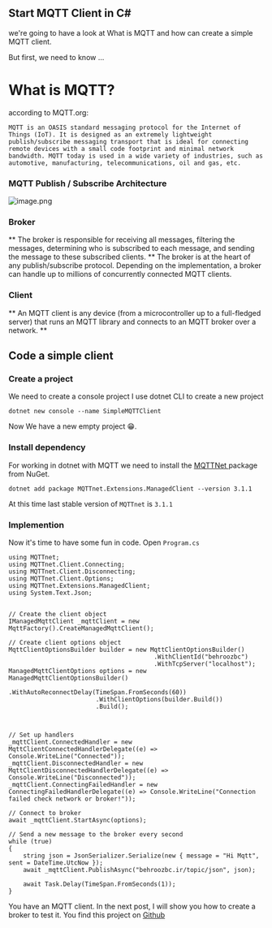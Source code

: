 ## Start MQTT Client in C#

we're going to have a look at What is MQTT and how can create a simple MQTT client.

But first, we need to know ...
# What is MQTT?
according to MQTT.org:

`MQTT is an OASIS standard messaging protocol for the Internet of Things (IoT). It is designed as an extremely lightweight publish/subscribe messaging transport that is ideal for connecting remote devices with a small code footprint and minimal network bandwidth. MQTT today is used in a wide variety of industries, such as automotive, manufacturing, telecommunications, oil and gas, etc.`

### MQTT Publish / Subscribe Architecture 

![image.png](https://cdn.hashnode.com/res/hashnode/image/upload/v1641992891720/E49yUI_TW.png)


### Broker
 ** The broker is responsible for receiving all messages, filtering the messages, determining who is subscribed to each message, and sending the message to these subscribed clients. ** The broker is at the heart of any publish/subscribe protocol. Depending on the implementation, a broker can handle up to millions of concurrently connected MQTT clients.

### Client
** An MQTT client is any device (from a microcontroller up to a full-fledged server) that runs an MQTT library and connects to an MQTT broker over a network. **

## Code a simple client

### Create a project

We need to create a console project I use dotnet CLI to create a new project
```
dotnet new console --name SimpleMQTTClient
```
Now We have a new empty project 😁.
### Install dependency 
For working in dotnet with MQTT we need to install the  [MQTTNet ](https://www.nuget.org/packages/MQTTnet) package from NuGet. 
```
dotnet add package MQTTnet.Extensions.ManagedClient --version 3.1.1
```
At this time last stable version of `MQTTnet` is `3.1.1`

### Implemention 
Now it's time to have some fun in code. Open `Program.cs` 
```
using MQTTnet;
using MQTTnet.Client.Connecting;
using MQTTnet.Client.Disconnecting;
using MQTTnet.Client.Options;
using MQTTnet.Extensions.ManagedClient;
using System.Text.Json;


// Create the client object
IManagedMqttClient _mqttClient = new MqttFactory().CreateManagedMqttClient();

// Create client options object
MqttClientOptionsBuilder builder = new MqttClientOptionsBuilder()
                                        .WithClientId("behroozbc")
                                        .WithTcpServer("localhost");
ManagedMqttClientOptions options = new ManagedMqttClientOptionsBuilder()
                        .WithAutoReconnectDelay(TimeSpan.FromSeconds(60))
                        .WithClientOptions(builder.Build())
                        .Build();



// Set up handlers
_mqttClient.ConnectedHandler = new MqttClientConnectedHandlerDelegate((e) => Console.WriteLine("Connected"));
_mqttClient.DisconnectedHandler = new MqttClientDisconnectedHandlerDelegate((e) => Console.WriteLine("Disconnected"));
_mqttClient.ConnectingFailedHandler = new ConnectingFailedHandlerDelegate((e) => Console.WriteLine("Connection failed check network or broker!"));

// Connect to broker
await _mqttClient.StartAsync(options);

// Send a new message to the broker every second
while (true)
{
    string json = JsonSerializer.Serialize(new { message = "Hi Mqtt", sent = DateTime.UtcNow });
    await _mqttClient.PublishAsync("behroozbc.ir/topic/json", json);

    await Task.Delay(TimeSpan.FromSeconds(1));
}
```
You have an MQTT client. In the next post, I will show you how to create a broker to test it.
You find this project on  [Github](https://github.com/behroozbc/SimpleMQTTClient) 